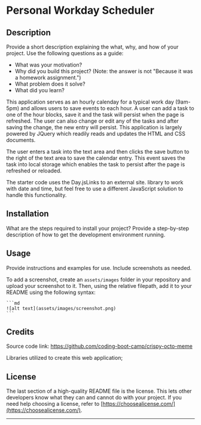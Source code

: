 # Personal Workday Scheduler

## Description

Provide a short description explaining the what, why, and how of your project. Use the following questions as a guide:

- What was your motivation?
- Why did you build this project? (Note: the answer is not "Because it was a homework assignment.")
- What problem does it solve?
- What did you learn?

This application serves as an hourly calenday for a typical work day (9am-5pm) and allows users to save events to each hour. A user can add a task to one of the hour blocks, save it and the task will persist when the page is refreshed. The user can also change or edit any of the tasks and after saving the change, the new entry will persist. This application is largely powered by JQuery which readily reads and updates the HTML and CSS documents.

The user enters a task into the text area and then clicks the save button to the right of the text area to save the calendar entry. This event saves the task into local storage which enables the task to persist after the page is refreshed or reloaded. 

The starter code uses the Day.jsLinks to an external site. library to work with date and time, but feel free to use a different JavaScript solution to handle this functionality.

## Installation

What are the steps required to install your project? Provide a step-by-step description of how to get the development environment running.

## Usage

Provide instructions and examples for use. Include screenshots as needed.

To add a screenshot, create an `assets/images` folder in your repository and upload your screenshot to it. Then, using the relative filepath, add it to your README using the following syntax:

    ```md
    ![alt text](assets/images/screenshot.png)
    ```

## Credits

Source code link: https://github.com/coding-boot-camp/crispy-octo-meme

Libraries utilized to create this web application;

## License

The last section of a high-quality README file is the license. This lets other developers know what they can and cannot do with your project. If you need help choosing a license, refer to [https://choosealicense.com/](https://choosealicense.com/).

---